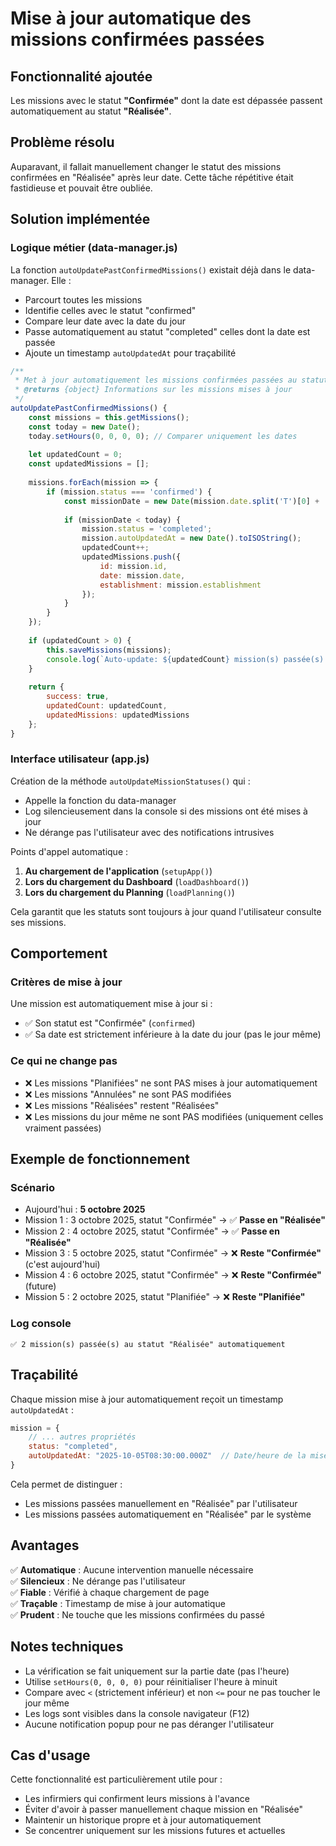 # Mise à jour automatique des missions confirmées passées

## Fonctionnalité ajoutée

Les missions avec le statut **"Confirmée"** dont la date est dépassée passent automatiquement au statut **"Réalisée"**.

## Problème résolu

Auparavant, il fallait manuellement changer le statut des missions confirmées en "Réalisée" après leur date. Cette tâche répétitive était fastidieuse et pouvait être oubliée.

## Solution implémentée

### Logique métier (data-manager.js)

La fonction `autoUpdatePastConfirmedMissions()` existait déjà dans le data-manager. Elle :
- Parcourt toutes les missions
- Identifie celles avec le statut "confirmed"
- Compare leur date avec la date du jour
- Passe automatiquement au statut "completed" celles dont la date est passée
- Ajoute un timestamp `autoUpdatedAt` pour traçabilité

```javascript
/**
 * Met à jour automatiquement les missions confirmées passées au statut "Réalisée"
 * @returns {object} Informations sur les missions mises à jour
 */
autoUpdatePastConfirmedMissions() {
    const missions = this.getMissions();
    const today = new Date();
    today.setHours(0, 0, 0, 0); // Comparer uniquement les dates
    
    let updatedCount = 0;
    const updatedMissions = [];
    
    missions.forEach(mission => {
        if (mission.status === 'confirmed') {
            const missionDate = new Date(mission.date.split('T')[0] + 'T00:00:00');
            
            if (missionDate < today) {
                mission.status = 'completed';
                mission.autoUpdatedAt = new Date().toISOString();
                updatedCount++;
                updatedMissions.push({
                    id: mission.id,
                    date: mission.date,
                    establishment: mission.establishment
                });
            }
        }
    });
    
    if (updatedCount > 0) {
        this.saveMissions(missions);
        console.log(`Auto-update: ${updatedCount} mission(s) passée(s) au statut "Réalisée"`);
    }
    
    return {
        success: true,
        updatedCount: updatedCount,
        updatedMissions: updatedMissions
    };
}
```

### Interface utilisateur (app.js)

Création de la méthode `autoUpdateMissionStatuses()` qui :
- Appelle la fonction du data-manager
- Log silencieusement dans la console si des missions ont été mises à jour
- Ne dérange pas l'utilisateur avec des notifications intrusives

Points d'appel automatique :
1. **Au chargement de l'application** (`setupApp()`)
2. **Lors du chargement du Dashboard** (`loadDashboard()`)
3. **Lors du chargement du Planning** (`loadPlanning()`)

Cela garantit que les statuts sont toujours à jour quand l'utilisateur consulte ses missions.

## Comportement

### Critères de mise à jour
Une mission est automatiquement mise à jour si :
- ✅ Son statut est "Confirmée" (`confirmed`)
- ✅ Sa date est strictement inférieure à la date du jour (pas le jour même)

### Ce qui ne change pas
- ❌ Les missions "Planifiées" ne sont PAS mises à jour automatiquement
- ❌ Les missions "Annulées" ne sont PAS modifiées
- ❌ Les missions "Réalisées" restent "Réalisées"
- ❌ Les missions du jour même ne sont PAS modifiées (uniquement celles vraiment passées)

## Exemple de fonctionnement

### Scénario
- Aujourd'hui : **5 octobre 2025**
- Mission 1 : 3 octobre 2025, statut "Confirmée" → ✅ **Passe en "Réalisée"**
- Mission 2 : 4 octobre 2025, statut "Confirmée" → ✅ **Passe en "Réalisée"**
- Mission 3 : 5 octobre 2025, statut "Confirmée" → ❌ **Reste "Confirmée"** (c'est aujourd'hui)
- Mission 4 : 6 octobre 2025, statut "Confirmée" → ❌ **Reste "Confirmée"** (future)
- Mission 5 : 2 octobre 2025, statut "Planifiée" → ❌ **Reste "Planifiée"**

### Log console
```
✅ 2 mission(s) passée(s) au statut "Réalisée" automatiquement
```

## Traçabilité

Chaque mission mise à jour automatiquement reçoit un timestamp `autoUpdatedAt` :
```javascript
mission = {
    // ... autres propriétés
    status: "completed",
    autoUpdatedAt: "2025-10-05T08:30:00.000Z"  // Date/heure de la mise à jour auto
}
```

Cela permet de distinguer :
- Les missions passées manuellement en "Réalisée" par l'utilisateur
- Les missions passées automatiquement en "Réalisée" par le système

## Avantages

✅ **Automatique** : Aucune intervention manuelle nécessaire  
✅ **Silencieux** : Ne dérange pas l'utilisateur  
✅ **Fiable** : Vérifié à chaque chargement de page  
✅ **Traçable** : Timestamp de mise à jour automatique  
✅ **Prudent** : Ne touche que les missions confirmées du passé  

## Notes techniques

- La vérification se fait uniquement sur la partie date (pas l'heure)
- Utilise `setHours(0, 0, 0, 0)` pour réinitialiser l'heure à minuit
- Compare avec `<` (strictement inférieur) et non `<=` pour ne pas toucher le jour même
- Les logs sont visibles dans la console navigateur (F12)
- Aucune notification popup pour ne pas déranger l'utilisateur

## Cas d'usage

Cette fonctionnalité est particulièrement utile pour :
- Les infirmiers qui confirment leurs missions à l'avance
- Éviter d'avoir à passer manuellement chaque mission en "Réalisée"
- Maintenir un historique propre et à jour automatiquement
- Se concentrer uniquement sur les missions futures et actuelles
